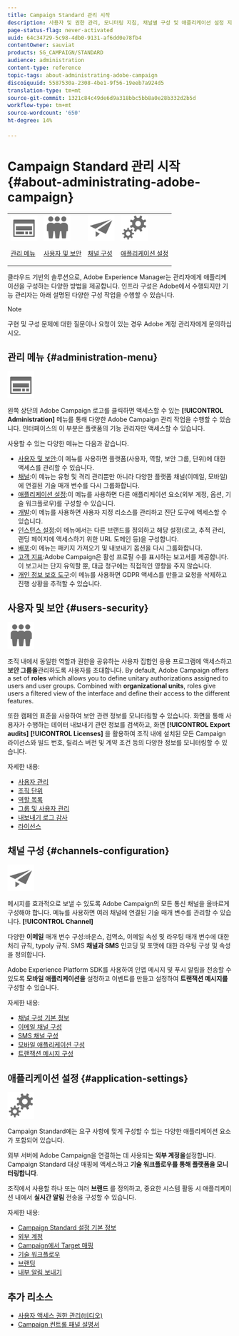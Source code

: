 ```yaml
---
title: Campaign Standard 관리 시작
description: 사용자 및 권한 관리, 모니터링 지침, 채널별 구성 및 애플리케이션 설정 지침 등을 살펴볼 수 있습니다.
page-status-flag: never-activated
uuid: 64c34729-5c98-4db0-9131-af6dd0e78fb4
contentOwner: sauviat
products: SG_CAMPAIGN/STANDARD
audience: administration
content-type: reference
topic-tags: about-administrating-adobe-campaign
discoiquuid: 5587530a-2308-4be1-9f56-19eeb7a924d5
translation-type: tm+mt
source-git-commit: 1321c84c49de6d9a318bbc5bb8a0e28b332d2b5d
workflow-type: tm+mt
source-wordcount: '650'
ht-degree: 14%

---
```



# Campaign Standard 관리 시작 {#about-administrating-adobe-campaign}

<table>
<tr><td><img src="assets/do-not-localize/icon_menu.svg" width="60px"><p><a href="#administration-menu">관리 메뉴</a></p></td>
<td><img src="assets/do-not-localize/icon_users.svg" width="60px"><p><a href="#users-security">사용자 및 보안</a></p></td>
<td><img src="assets/do-not-localize/icon_channels.svg" width="60px"><p><a href="#channels-configuration">채널 구성</a></p></td>
<td><img src="assets/do-not-localize/icon_settings.svg" width="60px"><p><a href="#application-settings">애플리케이션 설정</a></p></td></tr>
</table>

클라우드 기반의 솔루션으로, Adobe Experience Manager는 관리자에게 애플리케이션을 구성하는 다양한 방법을 제공합니다. 인프라 구성은 Adobe에서 수행되지만 기능 관리자는 아래 설명된 다양한 구성 작업을 수행할 수 있습니다.

>[!NOTE]
>
>구현 및 구성 문제에 대한 질문이나 요청이 있는 경우 Adobe 계정 관리자에게 문의하십시오.

## 관리 메뉴 {#administration-menu}

<img src="assets/do-not-localize/icon_menu.svg" width="60px">

왼쪽 상단의 Adobe Campaign 로고를 클릭하면 액세스할 수 있는 **[!UICONTROL Administration]** 메뉴를 통해 다양한 Adobe Campaign 관리 작업을 수행할 수 있습니다. 인터페이스의 이 부분은 플랫폼의 기능 관리자만 액세스할 수 있습니다.

사용할 수 있는 다양한 메뉴는 다음과 같습니다.

* [사용자 및 보안](../../administration/using/about-access-management.md):이 메뉴를 사용하면 플랫폼(사용자, 역할, 보안 그룹, 단위)에 대한 액세스를 관리할 수 있습니다.
* [채널](../../administration/using/about-channel-configuration.md):이 메뉴는 유형 및 격리 관리뿐만 아니라 다양한 플랫폼 채널(이메일, 모바일)에 연결된 기술 매개 변수를 다시 그룹화합니다.
* [애플리케이션 설정](../../administration/using/external-accounts.md):이 메뉴를 사용하면 다른 애플리케이션 요소(외부 계정, 옵션, 기술 워크플로우)를 구성할 수 있습니다.
* [개발](../../developing/using/data-model-concepts.md):이 메뉴를 사용하면 사용자 지정 리소스를 관리하고 진단 도구에 액세스할 수 있습니다.
* [인스턴스 설정](../../administration/using/branding.md):이 메뉴에서는 다른 브랜드를 정의하고 해당 설정(로고, 추적 관리, 랜딩 페이지에 액세스하기 위한 URL 도메인 등)을 구성합니다.
* [배포](../../automating/using/managing-packages.md):이 메뉴는 패키지 가져오기 및 내보내기 옵션을 다시 그룹화합니다.
* [고객 지표](../../audiences/using/active-profiles.md):Adobe Campaign은 활성 프로필 수를 표시하는 보고서를 제공합니다. 이 보고서는 단지 유익할 뿐, 대금 청구에는 직접적인 영향을 주지 않습니다.
* [개인 정보 보호 도구](https://helpx.adobe.com/kr/campaign/kb/campaign-privacy.html):이 메뉴를 사용하면 GDPR 액세스를 만들고 요청을 삭제하고 진행 상황을 추적할 수 있습니다.

## 사용자 및 보안 {#users-security}

<img src="assets/do-not-localize/icon_users.svg"  width="60px">

조직 내에서 동일한 역할과 권한을 공유하는 사용자 집합인 응용 프로그램에 액세스하고 **보안 그룹을**&#x200B;관리하도록 사용자를 초대합니다. By default, Adobe Campaign offers a set of **roles** which allows you to define unitary authorizations assigned to users and user groups. Combined with **organizational units**, roles give users a filtered view of the interface and define their access to the different features.

또한 캠페인 표준을 사용하여 보안 관련 정보를 모니터링할 수 있습니다. 화면을 통해 사용자가 수행하는 데이터 내보내기 관련 정보를 검색하고, 화면 **[!UICONTROL Export audits]** **[!UICONTROL Licenses]** 을 활용하여 조직 내에 설치된 모든 Campaign 라이선스와 빌드 번호, 릴리스 버전 및 계약 조건 등의 다양한 정보를 모니터링할 수 있습니다.

자세한 내용:

* [사용자 관리](../../administration/using/users-management.md)
* [조직 단위](../../administration/using/organizational-units.md)
* [역할 목록](../../administration/using/list-of-roles.md)
* [그룹 및 사용자 관리](../../administration/using/managing-groups-and-users.md)
* [내보내기 로그 감사](../../administration/using/auditing-export-logs.md)
* [라이선스](../../administration/using/licenses.md)

## 채널 구성 {#channels-configuration}

<img src="assets/do-not-localize/icon_channels.svg" width="60px">

메시지를 효과적으로 보낼 수 있도록 Adobe Campaign의 모든 통신 채널을 올바르게 구성해야 합니다. 메뉴를 사용하면 여러 채널에 연결된 기술 매개 변수를 관리할 수 있습니다. **[!UICONTROL Channel]**

다양한 **이메일** 매개 변수 구성:바운스, 검역소, 이메일 속성 및 라우팅 매개 변수에 대한 처리 규칙, typoly 규칙. SMS **채널과 SMS** 인코딩 및 포맷에 대한 라우팅 구성 및 속성을 정의합니다.

Adobe Experience Platform SDK를 사용하여 인앱 메시지 및 푸시 알림을 전송할 수 있도록 **모바일 애플리케이션을** 설정하고 이벤트를 만들고 설정하여 **트랜잭션 메시지를** 구성할 수 있습니다.

자세한 내용:

* [채널 구성 기본 정보](../../administration/using/about-channel-configuration.md)
* [이메일 채널 구성](../../administration/using/configuring-email-channel.md)
* [SMS 채널 구성](../../administration/using/configuring-sms-channel.md)
* [모바일 애플리케이션 구성](../../administration/using/configuring-a-mobile-application.md)
* [트랜잭션 메시지 구성](../../administration/using/configuring-transactional-messaging.md)

## 애플리케이션 설정 {#application-settings}

<img src="assets/do-not-localize/icon_settings.svg" width="60px">

Campaign Standard에는 요구 사항에 맞게 구성할 수 있는 다양한 애플리케이션 요소가 포함되어 있습니다.

외부 서버에 Adobe Campaign을 연결하는 데 사용되는 **외부 계정을**&#x200B;설정합니다. Campaign Standard 대상 매핑에 액세스하고 **기술 워크플로우를 통해 플랫폼을 모니터링합니다**.

조직에서 사용할 하나 또는 여러 **브랜드** 를 정의하고, 중요한 시스템 활동 시 애플리케이션 내에서 **실시간 알림** 전송을 구성할 수 있습니다.

자세한 내용:

* [Campaign Standard 설정 기본 정보](../../administration/using/about-campaign-standard-settings.md)
* [외부 계정](../../administration/using/external-accounts.md)
* [Campaign에서 Target 매핑](../../administration/using/target-mappings-in-campaign.md)
* [기술 워크플로우](../../administration/using/technical-workflows.md)
* [브랜딩](../../administration/using/branding.md)
* [내부 알림 보내기](../../administration/using/sending-internal-notifications.md)

## 추가 리소스

* [사용자 액세스 권한 관리(비디오)](https://docs.adobe.com/content/help/en/campaign-standard-learn/tutorials/administrating/managing-user-access-rights.html)
* [Campaign 컨트롤 패널 설명서](https://docs.adobe.com/content/help/ko-KR/control-panel/using/control-panel-home.html)
